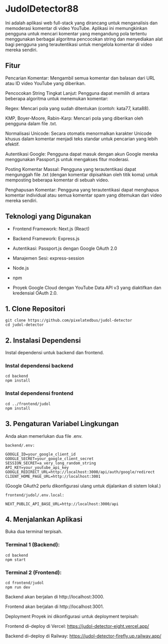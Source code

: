 # JudolDetector88
Ini adalah aplikasi web full-stack yang dirancang untuk menganalisis dan memoderasi komentar di video YouTube. Aplikasi ini memungkinkan pengguna untuk mencari komentar yang mengandung pola tertentu menggunakan berbagai algoritma pencocokan string dan menyediakan alat bagi pengguna yang terautentikasi untuk mengelola komentar di video mereka sendiri.

## Fitur
Pencarian Komentar: Mengambil semua komentar dan balasan dari URL atau ID video YouTube yang diberikan.

Pencocokan String Tingkat Lanjut: Pengguna dapat memilih di antara beberapa algoritma untuk menemukan komentar:

Regex: Mencari pola yang sudah ditentukan (contoh: kata77, kata88).

KMP, Boyer-Moore, Rabin-Karp: Mencari pola yang diberikan oleh pengguna dalam file .txt.

Normalisasi Unicode: Secara otomatis menormalkan karakter Unicode khusus dalam komentar menjadi teks standar untuk pencarian yang lebih efektif.

Autentikasi Google: Pengguna dapat masuk dengan akun Google mereka menggunakan Passport.js untuk mengakses fitur moderasi.

Posting Komentar Massal: Pengguna yang terautentikasi dapat mengunggah file .txt (dengan komentar dipisahkan oleh titik koma) untuk memposting beberapa komentar di sebuah video.

Penghapusan Komentar: Pengguna yang terautentikasi dapat menghapus komentar individual atau semua komentar spam yang ditemukan dari video mereka sendiri.

## Teknologi yang Digunakan
- Frontend Framework: Next.js (React)

- Backend Framework: Express.js

- Autentikasi: Passport.js dengan Google OAuth 2.0

- Manajemen Sesi: express-session

- Node.js

- npm

- Proyek Google Cloud dengan YouTube Data API v3 yang diaktifkan dan kredensial OAuth 2.0.

## 1. Clone Repositori
```
git clone https://github.com/pixelatedbus/judol-detector
cd judol-detector
```

## 2. Instalasi Dependensi
Instal dependensi untuk backend dan frontend.

### Instal dependensi backend
```
cd backend
npm install
```

### Instal dependensi frontend
```
cd ../frontend/judol
npm install
```

## 3. Pengaturan Variabel Lingkungan
Anda akan memerlukan dua file .env.

```backend/.env:```

```
GOOGLE_ID=your_google_client_id
GOOGLE_SECRET=your_google_client_secret
SESSION_SECRET=a_very_long_random_string
API_KEY=your_youtube_api_key
GOOGLE_REDIRECT_URL=http://localhost:3000/api/auth/google/redirect
CLIENT_HOME_PAGE_URL=http://localhost:3001
```

(Google OAuth2 perlu dikonfigurasi ulang untuk dijalankan di sistem lokal.)
```
frontend/judol/.env.local:
```
```
NEXT_PUBLIC_API_BASE_URL=http://localhost:3000/api
```
## 4. Menjalankan Aplikasi
Buka dua terminal terpisah.

### Terminal 1 (Backend):
```
cd backend
npm start
```
### Terminal 2 (Frontend):
```
cd frontend/judol
npm run dev
```
Backend akan berjalan di http://localhost:3000.

Frontend akan berjalan di http://localhost:3001.

Deployment
Proyek ini dikonfigurasi untuk deployment terpisah:

Frontend di-deploy di Vercel: https://judol-detector-eight.vercel.app/

Backend di-deploy di Railway: https://judol-detector-firefly.up.railway.app/